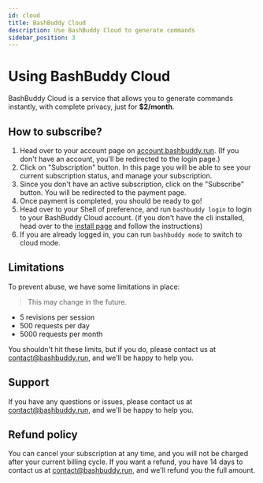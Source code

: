 ```yaml
---
id: cloud
title: BashBuddy Cloud
description: Use BashBuddy Cloud to generate commands
sidebar_position: 3
---
```


# Using BashBuddy Cloud

BashBuddy Cloud is a service that allows you to generate commands instantly, with complete privacy, just for **$2/month**.

## How to subscribe?

1. Head over to your account page on [account.bashbuddy.run](https://account.bashbuddy.run). (If you don't have an account, you'll be redirected to the login page.)
2. Click on "Subscription" button. In this page you will be able to see your current subscription status, and manage your subscription.
3. Since you don't have an active subscription, click on the "Subscribe" button. You will be redirected to the payment page.
4. Once payment is completed, you should be ready to go!
5. Head over to your Shell of preference, and run `bashbuddy login` to login to your BashBuddy Cloud account. (if you don't have the cli installed, head over to the [install page](/install) and follow the instructions)
6. If you are already logged in, you can run `bashbuddy mode` to switch to cloud mode.

## Limitations

To prevent abuse, we have some limitations in place:

> This may change in the future.

- 5 revisions per session
- 500 requests per day
- 5000 requests per month

You shouldn't hit these limits, but if you do, please contact us at [contact@bashbuddy.run](mailto:contact@bashbuddy.run), and we'll be happy to help you.

## Support

If you have any questions or issues, please contact us at [contact@bashbuddy.run](mailto:contact@bashbuddy.run), and we'll be happy to help you.

## Refund policy

You can cancel your subscription at any time, and you will not be charged after your current billing cycle. If you want a refund, you have 14 days to contact us at [contact@bashbuddy.run](mailto:contact@bashbuddy.run), and we'll refund you the full amount.
